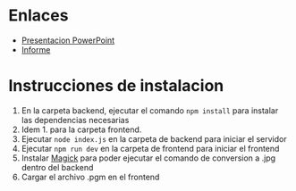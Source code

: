 # Enlaces
- [Presentacion PowerPoint](https://ingunlamedu-my.sharepoint.com/:p:/g/personal/agarciariveros_alumno_unlam_edu_ar/ESl1UNChe89FoU1VbMOv53gBV7DSefk8UAG9ZvEor3niiA)
- [Informe](https://ingunlamedu-my.sharepoint.com/personal/jbernardez_alumno_unlam_edu_ar/_layouts/15/onedrive.aspx?id=%2Fpersonal%2Fjbernardez%5Falumno%5Funlam%5Fedu%5Far%2FDocuments%2F%5B99%5D%20%2D%20Compartir%2F3652%20%2D%20Programaci%C3%B3n%20Avanzada%2FTP1%5FBeta1%5FInversionDeColor%2Epdf&parent=%2Fpersonal%2Fjbernardez%5Falumno%5Funlam%5Fedu%5Far%2FDocuments%2F%5B99%5D%20%2D%20Compartir%2F3652%20%2D%20Programaci%C3%B3n%20Avanzada&ga=1)

# Instrucciones de instalacion
1. En la carpeta backend, ejecutar el comando `npm install` para instalar las dependencias necesarias
2. Idem 1. para la carpeta frontend.
3. Ejecutar `node index.js` en la carpeta de backend para iniciar el servidor
4. Ejecutar `npm run dev` en la carpeta de frontend para iniciar el frontend
5. Instalar [Magick](https://imagemagick.org/script/download.php) para poder ejecutar el comando de conversion a .jpg dentro del backend
6. Cargar el archivo .pgm en el frontend
